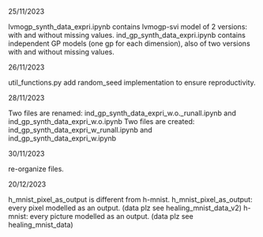 
25/11/2023

lvmogp_synth_data_expri.ipynb contains lvmogp-svi model of 2 versions: with and without missing values. 
ind_gp_synth_data_expri.ipynb contains independent GP models (one gp for each dimension), also of two versions with and without missing values.

26/11/2023

util_functions.py add random_seed implementation to ensure reproductivity.

28/11/2023

Two files are renamed: ind_gp_synth_data_expri_w.o._runall.ipynb and ind_gp_synth_data_expri_w.o.ipynb
Two files are created: ind_gp_synth_data_expri_w_runall.ipynb and ind_gp_synth_data_expri_w.ipynb

30/11/2023

re-organize files.

20/12/2023

h_mnist_pixel_as_output is different from h-mnist.
h_mnist_pixel_as_output: every pixel modelled as an output. (data plz see healing_mnist_data_v2)
h-mnist: every picture modelled as an output. (data plz see healing_mnist_data)